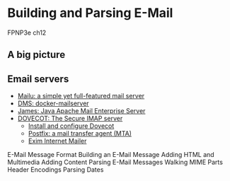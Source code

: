 #  Building and Parsing E-Mail 
FPNP3e ch12


A big picture
---


Email servers
---
- [Mailu: a simple yet full-featured mail server](https://mailu.io/)
- [DMS: docker-mailserver](https://docker-mailserver.github.io/docker-mailserver/latest/)
- [James: Java Apache Mail Enterprise Server](https://james.apache.org/)
- [DOVECOT: The Secure IMAP server](https://www.dovecot.org/)
  - [Install and configure Dovecot](https://ubuntu.com/server/docs/mail-dovecot)
  - [Postfix: a mail transfer agent (MTA) ](https://www.postfix.org/)
  - [Exim Internet Mailer](https://www.exim.org/)


E-Mail Message Format 
Building an E-Mail Message 
Adding HTML and Multimedia 
Adding Content 
Parsing E-Mail Messages 
Walking MIME Parts 
Header Encodings 
Parsing Dates 


